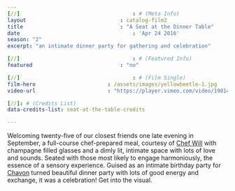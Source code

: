 ```yaml
---
[//]									: # (Meta Info)
layout 								: catalog-film2
title 								: "A Seat at the Dinner Table"
date 									: 'Apr 24 2016'
season: "2"
excerpt: "an intimate dinner party for gathering and celebration"

[//]									: # (Featured Info)
featured 							: "no"

[//]									: # (Film Single)
film-hero 						: /assets/images/yellowbeetle-1.jpg
video-url 						: "https://player.vimeo.com/video/198145423?api=1"

[//]: # (Credits List)
data-credits-list: seat-at-the-table-credits

---
```

Welcoming twenty-five of our closest friends one late evening in September, a full-course chef-prepared meal, courtesy of <a href="http://www.instagram.com/waternoxygen" target="_blank" rel="external" class="post-link">Chef Will</a> with champagne filled glasses and a dimly lit, intimate space with lots of love and sounds.  Seated with those most likely to engage harmoniously, the essence of a sensory experience.  Guised as an intimate birthday party for <a href="http://www.instagram.com/freebirdbella" target="_blank" rel="external" class="post-link">Chavon</a> turned beautiful dinner party with lots of good energy and exchange, it was a celebration!  Get into the visual.